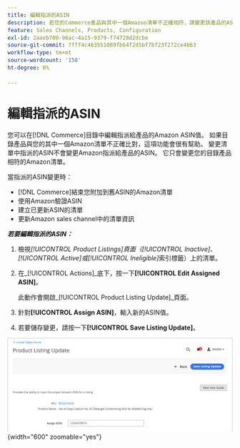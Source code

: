 ```yaml
---
title: 編輯指派的ASIN
description: 若您的Commerce產品與其中一個Amazon清單不正確相符，請變更該產品的ASIN值。
feature: Sales Channels, Products, Configuration
exl-id: 2aaeb700-96ac-4a15-9379-f74728d2dcbe
source-git-commit: 7fff4c463551089fb64f2d5bf7bf23f272ce4663
workflow-type: tm+mt
source-wordcount: '158'
ht-degree: 0%

---
```


# 編輯指派的ASIN

您可以在[!DNL Commerce]目錄中編輯指派給產品的Amazon ASIN值。 如果目錄產品與您的其中一個Amazon清單不正確比對，這項功能會很有幫助。 變更清單中指派的ASIN不會變更Amazon指派給產品的ASIN。 它只會變更您的目錄產品相符的Amazon清單。

當指派的ASIN變更時：

- [!DNL Commerce]結束您附加到舊ASIN的Amazon清單
- 使用Amazon驗證ASIN
- 建立已更新ASIN的清單
- 更新Amazon sales channel中的清單資訊

**_若要編輯指派的ASIN：_**

1. 檢視&#x200B;_[!UICONTROL Product Listings]_頁面（_[!UICONTROL Inactive]_、_[!UICONTROL Active]_或_[!UICONTROL Ineligible]_&#x200B;索引標籤）上的清單。

1. 在&#x200B;_[!UICONTROL Actions]_底下，按一下&#x200B;**[!UICONTROL Edit Assigned ASIN]**。

   此動作會開啟&#x200B;_[!UICONTROL Product Listing Update]_頁面。

1. 針對&#x200B;**[!UICONTROL Assign ASIN]**，輸入新的ASIN值。

1. 若要儲存變更，請按一下&#x200B;**[!UICONTROL Save Listing Update]**。

![編輯指派的ASIN](assets/amazon-assigned-asin-edit.png){width="600" zoomable="yes"}
